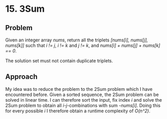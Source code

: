 # 15. 3Sum

## Problem

Given an integer array _nums_, return all the triplets _[nums[i], nums[j], nums[k]]_ such that _i != j_, _i != k_ and _j != k_, and _nums[i] + nums[j] + nums[k] == 0_.

The solution set must not contain duplicate triplets.

## Approach

My idea was to reduce the problem to the 2Sum problem which I have encountered before.
Given a sorted sequence, the 2Sum problem can be solved in linear time.
I can therefore sort the input, fix index _i_ and solve the 2Sum problem to obtain all _i-j_-combinations with sum _-nums[i]_. Doing this for every possible _i_ I therefore obtain a runtime complexity of _O(n^2)_.
